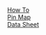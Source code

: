 [How To](https://docs.arduino.cc/hardware/nano-rp2040-connect)
<br>
[Pin Map](https://content.arduino.cc/assets/Pinout_NanoRP2040_latest%20%281%29.png)
</br>
[Data Sheet](https://content.arduino.cc/asse/ts/ABX00053-datasheet.pdf)
